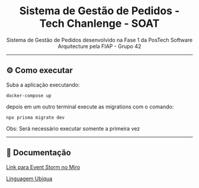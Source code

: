 <h1 align="center">Sistema de Gestão de Pedidos - Tech Chanlenge - SOAT</h1>
<p align="center">Sistema de Gestão de Pedidos desenvolvido na Fase 1 da PosTech Software Arquitecture pela FIAP - Grupo 42</p>

---

## ⚙️ Como executar

Suba a aplicação executando:

```
docker-compose up
```

depois em um outro terminal execute as migrations com o comando:

```
npx prisma migrate dev
```
Obs: Será necessário executar somente a primeira vez

---
## 📄 Documentação

[Link para Event Storm no Miro](https://miro.com/app/board/uXjVM4N1OVY=/?share_link_id=878815803235)

[Linguagem Ubíqua](./docs/linguagem-ubiqua.md)
